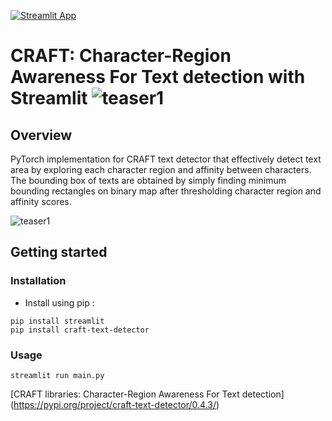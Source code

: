 [![Streamlit App](https://static.streamlit.io/badges/streamlit_badge_black_white.svg)](https://share.streamlit.io/streamlit/example-app-bug-report/main)

# CRAFT: Character-Region Awareness For Text detection with Streamlit <img alt="teaser1" src="https://camo.githubusercontent.com/442a5a932b06ec87ed75a1e355d0ed3f6a76a727ccfe096f136e47dc5b2f8b49/68747470733a2f2f696d672e736869656c64732e696f2f62616467652f2d53747265616d6c69742d4646344234423f6c6f676f3d53747265616d6c6974266c6f676f436f6c6f723d7768697465">

## Overview

PyTorch implementation for CRAFT text detector that effectively detect text area by exploring each character region and affinity between characters. The bounding box of texts are obtained by simply finding minimum bounding rectangles on binary map after thresholding character region and affinity scores.

<img alt="teaser1" src="https://github.com/AhmetEnesYalcinkaya/Text_Detector_Streamlit/blob/main/predicted.png">

## Getting started

### Installation

- Install using pip :

```console
pip install streamlit
pip install craft-text-detector
```

### Usage

```console
streamlit run main.py
```

[CRAFT libraries: Character-Region Awareness For Text detection] (https://pypi.org/project/craft-text-detector/0.4.3/)
